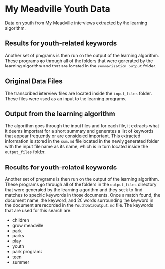 # My Meadville Youth Data

Data on youth from My Meadville interviews extracted by the learning algorithm.

## Results for youth-related keywords
Another set of programs is then run on the output of the learning algorithm. These programs
go through all of the folders that were generated by the learning algorithm and that are
located in the `summarization_output` folder.

## Original Data Files
The transcribed interview files are located inside the `input_files` folder.
These files were used as an input to the learning programs.

## Output from the learning algorithm
The algorithm goes through the input files and for each file, it extracts what it deems important
for a short summary and generates a list of keywords that appear frequently or are
considered important. This extracted information is stored in the `sum.md` file located
in the newly generated folder with the input file name as its name, which is in turn
located inside the `output_files` folder.

## Results for youth-related keywords
Another set of programs is then run on the output of the learning algorithm. These programs
go through all of the folders in the `output_files` directory that were generated by the learning algorithm 
and they seek to find matches to specific keywords in those
documents. Once a match found, the document name, the keyword, and 20 words surrounding
the keyword in the document are recorded in the `YouthDataOutput.md` file. The keywords that are
used for this search are:
* children
* grow meadville
* park
* parks
* play
* youth
* park programs
* teen
* summer

